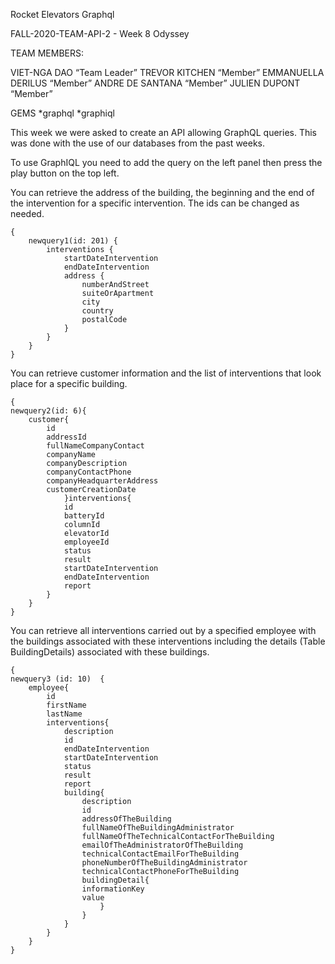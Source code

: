 Rocket Elevators Graphql

FALL-2020-TEAM-API-2 - Week 8 Odyssey

TEAM MEMBERS:

VIET-NGA DAO “Team Leader”
TREVOR KITCHEN “Member”
EMMANUELLA DERILUS “Member”
ANDRE DE SANTANA “Member”
JULIEN DUPONT “Member”

  GEMS
  *graphql
  *graphiql

This week we were asked to create an API allowing GraphQL queries. This was done with the use of our databases from the past weeks.

To use GraphIQL you need to add the query on the left panel then press the play button on the top left.

You can retrieve the address of the building, the beginning and the end of the intervention for a specific intervention. The ids can be changed as needed.
```
{
    newquery1(id: 201) {
        interventions {
            startDateIntervention
            endDateIntervention
            address {
                numberAndStreet
                suiteOrApartment
                city
                country
                postalCode
            }
        }
    }
}

```
You can retrieve customer information and the list of interventions that look place for a specific building.
```
{  
newquery2(id: 6){  
	customer{  
		id  
		addressId  
		fullNameCompanyContact  
		companyName  
		companyDescription  
		companyContactPhone  
		companyHeadquarterAddress  
		customerCreationDate  
			}interventions{  
			id  
			batteryId  
			columnId  
			elevatorId  
			employeeId  
			status  
			result  
			startDateIntervention  
			endDateIntervention  
			report  
		}  
	}  
}
```

You can retrieve all interventions carried out by a specified employee with the buildings associated with these interventions including the details (Table BuildingDetails) associated with these buildings.
```
{  
newquery3 (id: 10)  {  
	employee{  
		id  
		firstName  
		lastName  
		interventions{  
			description  
			id  
			endDateIntervention  
			startDateIntervention  
			status  
			result  
			report  
			building{  
				description  
				id  
				addressOfTheBuilding  
				fullNameOfTheBuildingAdministrator  
				fullNameOfTheTechnicalContactForTheBuilding  
				emailOfTheAdministratorOfTheBuilding  
				technicalContactEmailForTheBuilding  
				phoneNumberOfTheBuildingAdministrator  
				technicalContactPhoneForTheBuilding  
				buildingDetail{  
				informationKey  
				value  
					}  
				}  
			}  
		}  
	}  
}
```
